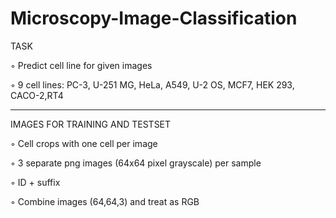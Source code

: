 # Microscopy-Image-Classification


TASK


◦ Predict cell line for given images

◦ 9 cell lines: PC-3, U-251 MG, HeLa, A549, U-2 OS, MCF7, HEK 293, CACO-2,RT4

--------------------------------------------------------------------------------

IMAGES FOR TRAINING AND TESTSET


◦ Cell crops with one cell per image

◦ 3 separate png images (64x64 pixel grayscale) per sample

◦ ID + suffix

◦ Combine images (64,64,3) and treat as RGB
